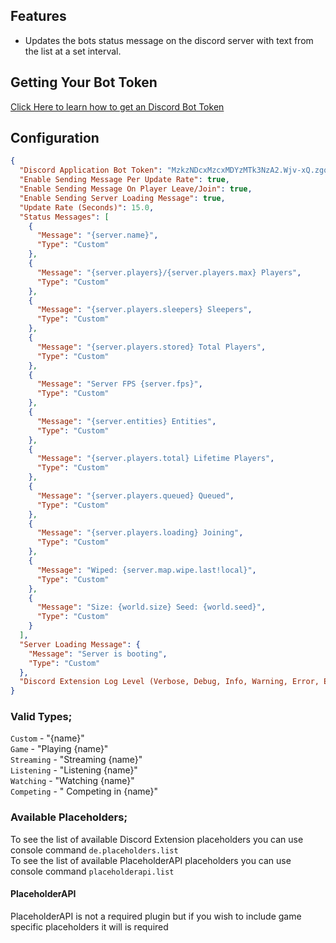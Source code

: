 ﻿## Features

* Updates the bots status message on the discord server with text from the list at a set interval.

## Getting Your Bot Token
[Click Here to learn how to get an Discord Bot Token](https://umod.org/extensions/discord#getting-your-api-key)

## Configuration

```json
{
  "Discord Application Bot Token": "MzkzNDcxMzcxMDYzMTk3NzA2.Wjv-xQ.zgqgqSX-YB3G2V_URgKElF06qKo",
  "Enable Sending Message Per Update Rate": true,
  "Enable Sending Message On Player Leave/Join": true,
  "Enable Sending Server Loading Message": true,
  "Update Rate (Seconds)": 15.0,
  "Status Messages": [
    {
      "Message": "{server.name}",
      "Type": "Custom"
    },
    {
      "Message": "{server.players}/{server.players.max} Players",
      "Type": "Custom"
    },
    {
      "Message": "{server.players.sleepers} Sleepers",
      "Type": "Custom"
    },
    {
      "Message": "{server.players.stored} Total Players",
      "Type": "Custom"
    },
    {
      "Message": "Server FPS {server.fps}",
      "Type": "Custom"
    },
    {
      "Message": "{server.entities} Entities",
      "Type": "Custom"
    },
    {
      "Message": "{server.players.total} Lifetime Players",
      "Type": "Custom"
    },
    {
      "Message": "{server.players.queued} Queued",
      "Type": "Custom"
    },
    {
      "Message": "{server.players.loading} Joining",
      "Type": "Custom"
    },
    {
      "Message": "Wiped: {server.map.wipe.last!local}",
      "Type": "Custom"
    },
    {
      "Message": "Size: {world.size} Seed: {world.seed}",
      "Type": "Custom"
    }
  ],
  "Server Loading Message": {
    "Message": "Server is booting",
    "Type": "Custom"
  },
  "Discord Extension Log Level (Verbose, Debug, Info, Warning, Error, Exception, Off)": "Info"
}
```

### Valid Types;
`Custom` - "{name}"  
`Game` - "Playing {name}"  
`Streaming` - "Streaming {name}"  
`Listening` - "Listening {name}"  
`Watching` - "Watching {name}"  
`Competing` - " Competing in {name}"

### Available Placeholders;

To see the list of available Discord Extension placeholders you can use console command `de.placeholders.list`  
To see the list of available PlaceholderAPI placeholders you can use console command `placeholderapi.list`

#### PlaceholderAPI
PlaceholderAPI is not a required plugin but if you wish to include game specific placeholders it will is required


